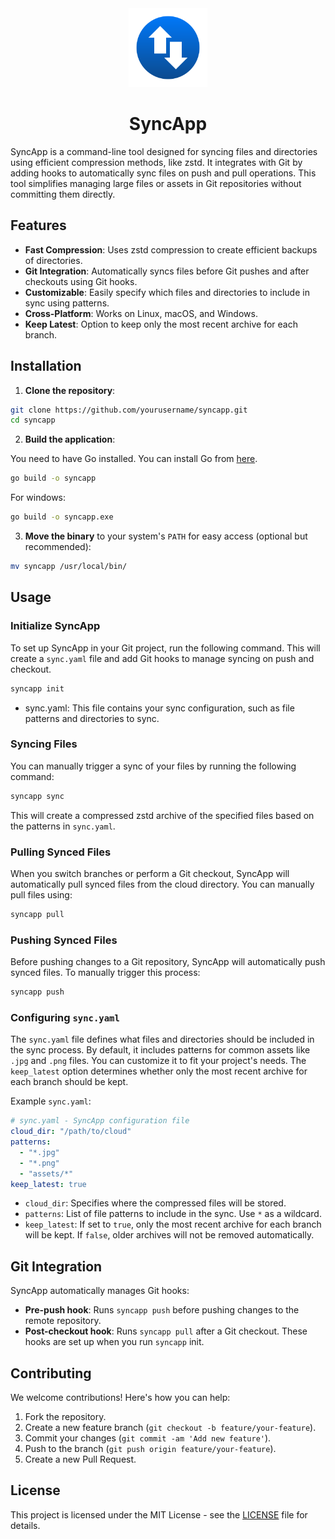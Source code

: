 <!-- Center the SVG logo -->
<div align="center">
  <img src="logo.svg" alt="SyncApp Logo" width="25%"/>
  <h1>SyncApp</h1>
</div>

SyncApp is a command-line tool designed for syncing files and directories using
efficient compression methods, like zstd. It integrates with Git by adding hooks
to automatically sync files on push and pull operations. This tool simplifies
managing large files or assets in Git repositories without committing them
directly.


## Features

- **Fast Compression**: Uses zstd compression to create efficient backups of
  directories.
- **Git Integration**: Automatically syncs files before Git pushes and after
  checkouts using Git hooks.
- **Customizable**: Easily specify which files and directories to include in
  sync using patterns.
- **Cross-Platform**: Works on Linux, macOS, and Windows.
- **Keep Latest**: Option to keep only the most recent archive for each branch.

## Installation

1. **Clone the repository**:

```bash
git clone https://github.com/yourusername/syncapp.git
cd syncapp
```

2. **Build the application**:

You need to have Go installed. You can install Go from
[here](https://golang.org/doc/install).

```bash
go build -o syncapp
```

For windows:

```bash
go build -o syncapp.exe
```

3. **Move the binary** to your system's `PATH` for easy access (optional but
   recommended):

```bash
mv syncapp /usr/local/bin/
```

## Usage

### Initialize SyncApp

To set up SyncApp in your Git project, run the following command. This will
create a `sync.yaml` file and add Git hooks to manage syncing on push and
checkout.

```bash
syncapp init
```

- sync.yaml: This file contains your sync configuration, such as file patterns
  and directories to sync.

### Syncing Files

You can manually trigger a sync of your files by running the following command:

```bash
syncapp sync
```

This will create a compressed zstd archive of the specified files based on the
patterns in `sync.yaml`.

### Pulling Synced Files

When you switch branches or perform a Git checkout, SyncApp will automatically
pull synced files from the cloud directory. You can manually pull files using:

```bash
syncapp pull
```

### Pushing Synced Files

Before pushing changes to a Git repository, SyncApp will automatically push
synced files. To manually trigger this process:

```bash
syncapp push
```

### Configuring `sync.yaml`

The `sync.yaml` file defines what files and directories should be included in
the sync process. By default, it includes patterns for common assets like `.jpg`
and `.png` files. You can customize it to fit your project's needs. The
`keep_latest` option determines whether only the most recent archive for each
branch should be kept.

Example `sync.yaml`:

```yaml
# sync.yaml - SyncApp configuration file
cloud_dir: "/path/to/cloud"
patterns:
  - "*.jpg"
  - "*.png"
  - "assets/*"
keep_latest: true
```

- `cloud_dir`: Specifies where the compressed files will be stored.
- `patterns`: List of file patterns to include in the sync. Use `*` as a
  wildcard.
- `keep_latest`: If set to `true`, only the most recent archive for each branch
  will be kept. If `false`, older archives will not be removed automatically.

## Git Integration

SyncApp automatically manages Git hooks:

- **Pre-push hook**: Runs `syncapp push` before pushing changes to the remote
  repository.
- **Post-checkout hook**: Runs `syncapp pull` after a Git checkout. These hooks
  are set up when you run ``syncapp`` init.

## Contributing

We welcome contributions! Here's how you can help:

1. Fork the repository.
2. Create a new feature branch (``git checkout -b feature/your-feature``).
3. Commit your changes (``git commit -am 'Add new feature'``).
4. Push to the branch (``git push origin feature/your-feature``).
5. Create a new Pull Request.

## License

This project is licensed under the MIT License - see the [LICENSE](LICENSE.md) file for
details.
